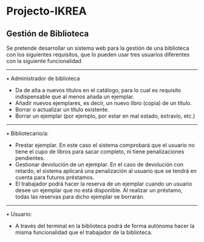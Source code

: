 # Projecto-IKREA

## Gestión de Biblioteca
Se pretende desarrollar un sistema web para la gestión de una biblioteca con los siguientes
requisitos, que lo pueden usar tres usuarios diferentes con la siguiente funcionalidad <br>
<hr>
• Administrador de biblioteca
<ul>
  <li>Da de alta a nuevos títulos en el catálogo, para lo cual es requisito indispensable que al menos añada un ejemplar.</li>
  <li>Añadir nuevos ejemplares, es decir, un nuevo libro (copia) de un título. </li>
  <li>Borrar o actualizar un título existente.</li>
  <li>Borrar un ejemplar (por ejemplo, por estar en mal estado, extravío, etc.)</li>
</ul>  
<hr>
• Bibliotecario/a:
<ul>
  <li>Prestar ejemplar. En este caso el sistema comprobará que el usuario no tiene el cupo de libros para sacar completo, ni tiene penalizaciones pendientes.</li>
  <li>Gestionar devolución de un ejemplar. En el caso de devolución con retardo, el sistema aplicará una penalización al usuario que se tendrá en cuenta para futuros préstamos.</li>
  <li>El trabajador podrá hacer la reserva de un ejemplar cuando un usuario desee un ejemplar que no está disponible. Al realizar un préstamo, todas las reservas para dicho ejemplar se borrarán.</li>
</ul>
<hr>
• Usuario:
<ul>
  <li>A través del terminal en la biblioteca podrá de forma autónoma hacer la misma funcionalidad que el trabajador de la biblioteca.</li>
</ul>
